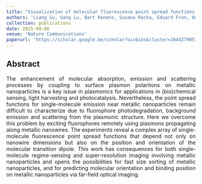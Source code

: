 ```yaml
---
title: "Visualization of molecular fluorescence point spread functions via remote excitation switching fluorescence microscopy"
authors: 'Liang Su, Gang Lu, Bart Kenens, Susana Rocha, Eduard Fron, Haifeng Yuan, Chang Chen, Pol Van Dorpe, Maarten BJ Roeffaers, Hideaki Mizuno, Johan Hofkens, James A Hutchison, Hiroshi Uji-i'
collection: publications
date: 2015-09-06
venue: 'Nature Communications'
paperurl: 'https://scholar.google.be/scholar?oi=bibs&cluster=16442790511705799301&btnI=1&hl=en'
---
```


<h2> Abstract </h2>
<p align= "justify">
The enhancement of molecular absorption, emission and scattering processes by coupling to surface plasmon polaritons on metallic nanoparticles is a key issue in plasmonics for applications in (bio)chemical sensing, light harvesting and photocatalysis. Nevertheless, the point spread functions for single-molecule emission near metallic nanoparticles remain difficult to characterize due to fluorophore photodegradation, background emission and scattering from the plasmonic structure. Here we overcome this problem by exciting fluorophores remotely using plasmons propagating along metallic nanowires. The experiments reveal a complex array of single-molecule fluorescence point spread functions that depend not only on nanowire dimensions but also on the position and orientation of the molecular transition dipole. This work has consequences for both single-molecule regime-sensing and super-resolution imaging involving metallic nanoparticles and opens the possibilities for fast size sorting of metallic nanoparticles, and for predicting molecular orientation and binding position on metallic nanoparticles via far-field optical imaging.
